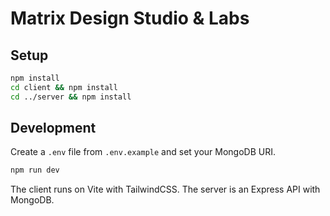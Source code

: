 # Matrix Design Studio & Labs

## Setup

```bash
npm install
cd client && npm install
cd ../server && npm install
```

## Development

Create a `.env` file from `.env.example` and set your MongoDB URI.

```bash
npm run dev
```

The client runs on Vite with TailwindCSS. The server is an Express API with MongoDB.
